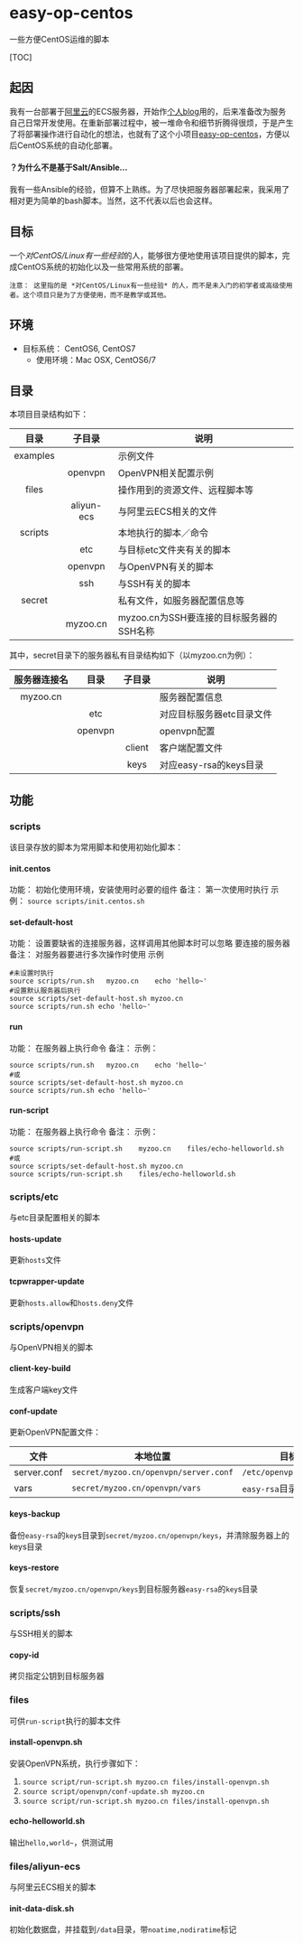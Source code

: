 # easy-op-centos

一些方便CentOS运维的脚本

[TOC]

## 起因

我有一台部署于[阿里云](https://www.aliyun.com)的ECS服务器，开始作[个人blog](http://blog.jiadan.ren/blog/)用的，后来准备改为服务自己日常开发使用。在重新部署过程中，被一堆命令和细节折腾得很烦，于是产生了将部署操作进行自动化的想法，也就有了这个小项目[easy-op-centos](https://github.com/ximenpo/easy-op-centos)，方便以后CentOS系统的自动化部署。

#### ？为什么不是基于Salt/Ansible...

我有一些Ansible的经验，但算不上熟练。为了尽快把服务器部署起来，我采用了相对更为简单的bash脚本。当然，这不代表以后也会这样。

## 目标

一个*对CentOS/Linux有一些经验*的人，能够很方便地使用该项目提供的脚本，完成CentOS系统的初始化以及一些常用系统的部署。

```
注意：	这里指的是 *对CentOS/Linux有一些经验* 的人，而不是未入门的初学者或高级使用者。这个项目只是为了方便使用，而不是教学或其他。
```

## 环境

* 目标系统：	CentOS6, CentOS7
  * 使用环境：Mac OSX, CentOS6/7

## 目录

本项目目录结构如下：

|    目录    |    子目录     | 说明                          |
| :------: | :--------: | --------------------------- |
| examples |            | 示例文件                        |
|          |  openvpn   | OpenVPN相关配置示例               |
|  files   |            | 操作用到的资源文件、远程脚本等             |
|          | aliyun-ecs | 与阿里云ECS相关的文件                |
| scripts  |            | 本地执行的脚本／命令                  |
|          |    etc     | 与目标etc文件夹有关的脚本              |
|          |  openvpn   | 与OpenVPN有关的脚本               |
|          |    ssh     | 与SSH有关的脚本                   |
|  secret  |            | 私有文件，如服务器配置信息等              |
|          |  myzoo.cn  | myzoo.cn为SSH要连接的目标服务器的SSH名称 |

其中，secret目录下的服务器私有目录结构如下（以myzoo.cn为例）：

|  服务器连接名  |   目录    |  子目录   | 说明                |
| :------: | :-----: | :----: | ----------------- |
| myzoo.cn |         |        | 服务器配置信息           |
|          |   etc   |        | 对应目标服务器etc目录文件    |
|          | openvpn |        | openvpn配置         |
|          |         | client | 客户端配置文件           |
|          |         |  keys  | 对应easy-rsa的keys目录 |

## 功能

### scripts

该目录存放的脚本为常用脚本和使用初始化脚本：

#### init.centos

功能：	初始化使用环境，安装使用时必要的组件
备注：	第一次使用时执行
示例：	`source scripts/init.centos.sh`

#### set-default-host

功能：	设置要缺省的连接服务器，这样调用其他脚本时可以忽略 要连接的服务器
备注：	对服务器要进行多次操作时使用
示例
```
#未设置时执行
source scripts/run.sh	myzoo.cn	echo 'hello~'
#设置默认服务器后执行
source scripts/set-default-host.sh myzoo.cn
source scripts/run.sh echo 'hello~'
```

#### run

功能：	在服务器上执行命令
备注：	
示例：	
```
source scripts/run.sh	myzoo.cn	echo 'hello~'
#或
source scripts/set-default-host.sh myzoo.cn
source scripts/run.sh echo 'hello~'
```

#### run-script

功能：	在服务器上执行命令
备注：	
示例：	
```
source scripts/run-script.sh	myzoo.cn	files/echo-helloworld.sh
#或
source scripts/set-default-host.sh myzoo.cn
source scripts/run-script.sh	files/echo-helloworld.sh
```

### scripts/etc

与etc目录配置相关的脚本

#### hosts-update

更新`hosts`文件

#### tcpwrapper-update

更新`hosts.allow`和`hosts.deny`文件

### scripts/openvpn

与OpenVPN相关的脚本

#### client-key-build

生成客户端key文件

#### conf-update

更新OpenVPN配置文件：

| 文件          | 本地位置                                | 目标位置                     |
| ----------- | ----------------------------------- | ------------------------ |
| server.conf | `secret/myzoo.cn/openvpn/server.conf` | `/etc/openvpn/server.conf` |
| vars        | `secret/myzoo.cn/openvpn/vars`        | `easy-rsa`目录下的`vars`文件       |

#### keys-backup

备份`easy-rsa`的`key`s目录到`secret/myzoo.cn/openvpn/keys`，并清除服务器上的keys目录

#### keys-restore

恢复`secret/myzoo.cn/openvpn/keys`到目标服务器`easy-rsa`的`key`s目录

### scripts/ssh

与SSH相关的脚本

#### copy-id

拷贝指定公钥到目标服务器

### files

可供`run-script`执行的脚本文件

#### install-openvpn.sh

安装OpenVPN系统，执行步骤如下：
1. `source script/run-script.sh myzoo.cn files/install-openvpn.sh`
2. `source script/openvpn/conf-update.sh myzoo.cn`
3. `source script/run-script.sh myzoo.cn files/install-openvpn.sh`

#### echo-helloworld.sh

输出`hello,world~`，供测试用

### files/aliyun-ecs

与阿里云ECS相关的脚本

#### init-data-disk.sh

初始化数据盘，并挂载到`/data`目录，带`noatime,nodiratime`标记
